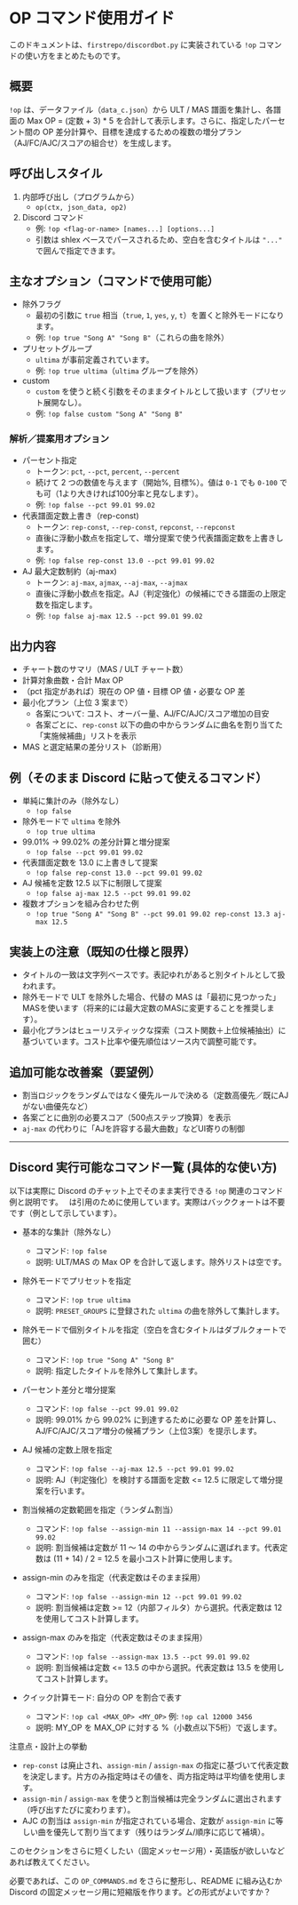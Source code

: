 # OP コマンド使用ガイド

このドキュメントは、`firstrepo/discordbot.py` に実装されている `!op` コマンドの使い方をまとめたものです。

## 概要
`!op` は、データファイル（`data_c.json`）から ULT / MAS 譜面を集計し、各譜面の Max OP = (定数 + 3) * 5 を合計して表示します。さらに、指定したパーセント間の OP 差分計算や、目標を達成するための複数の増分プラン（AJ/FC/AJC/スコアの組合せ）を生成します。

## 呼び出しスタイル
1. 内部呼び出し（プログラムから）
   - `op(ctx, json_data, op2)`
2. Discord コマンド
   - 例: `!op <flag-or-name> [names...] [options...]`
   - 引数は shlex ベースでパースされるため、空白を含むタイトルは `"..."` で囲んで指定できます。

## 主なオプション（コマンドで使用可能）
- 除外フラグ
  - 最初の引数に `true` 相当（`true`, `1`, `yes`, `y`, `t`）を置くと除外モードになります。
  - 例: `!op true "Song A" "Song B"`（これらの曲を除外）
- プリセットグループ
  - `ultima` が事前定義されています。
  - 例: `!op true ultima`（`ultima` グループを除外）
- custom
  - `custom` を使うと続く引数をそのままタイトルとして扱います（プリセット展開なし）。
  - 例: `!op false custom "Song A" "Song B"`

### 解析／提案用オプション
- パーセント指定
  - トークン: `pct`, `--pct`, `percent`, `--percent`
  - 続けて 2 つの数値を与えます（開始%, 目標%）。値は `0-1` でも `0-100` でも可（1より大きければ100分率と見なします）。
  - 例: `!op false --pct 99.01 99.02`
- 代表譜面定数上書き（rep-const)
  - トークン: `rep-const`, `--rep-const`, `repconst`, `--repconst`
  - 直後に浮動小数点を指定して、増分提案で使う代表譜面定数を上書きします。
  - 例: `!op false rep-const 13.0 --pct 99.01 99.02`
- AJ 最大定数制約（aj-max)
  - トークン: `aj-max`, `ajmax`, `--aj-max`, `--ajmax`
  - 直後に浮動小数点を指定。AJ（判定強化）の候補にできる譜面の上限定数を指定します。
  - 例: `!op false aj-max 12.5 --pct 99.01 99.02`

## 出力内容
- チャート数のサマリ（MAS / ULT チャート数）
- 計算対象曲数・合計 Max OP
- （pct 指定があれば）現在の OP 値・目標 OP 値・必要な OP 差
- 最小化プラン（上位 3 案まで）
  - 各案について: コスト、オーバー量、AJ/FC/AJC/スコア増加の目安
  - 各案ごとに、`rep-const` 以下の曲の中からランダムに曲名を割り当てた「実施候補曲」リストを表示
- MAS と選定結果の差分リスト（診断用）

## 例（そのまま Discord に貼って使えるコマンド）
- 単純に集計のみ（除外なし）
  - `!op false`
- 除外モードで `ultima` を除外
  - `!op true ultima`
- 99.01% -> 99.02% の差分計算と増分提案
  - `!op false --pct 99.01 99.02`
- 代表譜面定数を 13.0 に上書きして提案
  - `!op false rep-const 13.0 --pct 99.01 99.02`
- AJ 候補を定数 12.5 以下に制限して提案
  - `!op false aj-max 12.5 --pct 99.01 99.02`
- 複数オプションを組み合わせた例
  - `!op true "Song A" "Song B" --pct 99.01 99.02 rep-const 13.3 aj-max 12.5`

## 実装上の注意（既知の仕様と限界）
- タイトルの一致は文字列ベースです。表記ゆれがあると別タイトルとして扱われます。
- 除外モードで ULT を除外した場合、代替の MAS は「最初に見つかった」MASを使います（将来的には最大定数のMASに変更することを推奨します）。
- 最小化プランはヒューリスティックな探索（コスト関数＋上位候補抽出）に基づいています。コスト比率や優先順位はソース内で調整可能です。

## 追加可能な改善案（要望例）
- 割当ロジックをランダムではなく優先ルールで決める（定数高優先／既にAJがない曲優先など）
- 各案ごとに曲別の必要スコア（500点ステップ換算）を表示
- `aj-max` の代わりに「AJを許容する最大曲数」などUI寄りの制御

---

## Discord 実行可能なコマンド一覧 (具体的な使い方)

以下は実際に Discord のチャット上でそのまま実行できる `!op` 関連のコマンド例と説明です。`
` は引用のために使用しています。実際はバッククォートは不要です（例として示しています）。

- 基本的な集計（除外なし）
  - コマンド: `!op false`
  - 説明: ULT/MAS の Max OP を合計して返します。除外リストは空です。

- 除外モードでプリセットを指定
  - コマンド: `!op true ultima`
  - 説明: `PRESET_GROUPS` に登録された `ultima` の曲を除外して集計します。

- 除外モードで個別タイトルを指定（空白を含むタイトルはダブルクォートで囲む）
  - コマンド: `!op true "Song A" "Song B"`
  - 説明: 指定したタイトルを除外して集計します。

- パーセント差分と増分提案
  - コマンド: `!op false --pct 99.01 99.02`
  - 説明: 99.01% から 99.02% に到達するために必要な OP 差を計算し、AJ/FC/AJC/スコア増分の候補プラン（上位3案）を提示します。

- AJ 候補の定数上限を指定
  - コマンド: `!op false --aj-max 12.5 --pct 99.01 99.02`
  - 説明: AJ（判定強化）を検討する譜面を定数 <= 12.5 に限定して増分提案を行います。

- 割当候補の定数範囲を指定（ランダム割当）
  - コマンド: `!op false --assign-min 11 --assign-max 14 --pct 99.01 99.02`
  - 説明: 割当候補は定数が 11 〜 14 の中からランダムに選ばれます。代表定数は (11 + 14) / 2 = 12.5 を最小コスト計算に使用します。

- assign-min のみを指定（代表定数はそのまま採用）
  - コマンド: `!op false --assign-min 12 --pct 99.01 99.02`
  - 説明: 割当候補は定数 >= 12（内部フィルタ）から選択。代表定数は 12 を使用してコスト計算します。

- assign-max のみを指定（代表定数はそのまま採用）
  - コマンド: `!op false --assign-max 13.5 --pct 99.01 99.02`
  - 説明: 割当候補は定数 <= 13.5 の中から選択。代表定数は 13.5 を使用してコスト計算します。

- クイック計算モード: 自分の OP を割合で表す
  - コマンド: `!op cal <MAX_OP> <MY_OP>` 例: `!op cal 12000 3456`
  - 説明: MY_OP を MAX_OP に対する %（小数点以下5桁）で返します。

注意点・設計上の挙動
- `rep-const` は廃止され、`assign-min` / `assign-max` の指定に基づいて代表定数を決定します。片方のみ指定時はその値を、両方指定時は平均値を使用します。
- `assign-min` / `assign-max` を使うと割当候補は完全ランダムに選出されます（呼び出すたびに変わります）。
- AJC の割当は `assign-min` が指定されている場合、定数が `assign-min` に等しい曲を優先して割り当てます（残りはランダム/順序に応じて補填）。

このセクションをさらに短くしたい（固定メッセージ用）・英語版が欲しいなどあれば教えてください。

必要であれば、この `OP_COMMANDS.md` をさらに整形し、README に組み込むか Discord の固定メッセージ用に短縮版を作ります。どの形式がよいですか？
